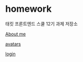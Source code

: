 # homework

태킷 프론트엔드 스쿨 12기 과제 저장소

[About me](https://github.com/betteree/homework/blob/main/md/about-me.md)

[avatars](https://betteree.github.io/homework/avatars/avatars.html)

[login](https://betteree.github.io/homework/md/login.md)
